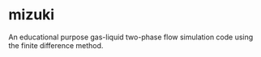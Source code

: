 # mizuki
An educational purpose gas-liquid two-phase flow simulation code using the finite difference method.
